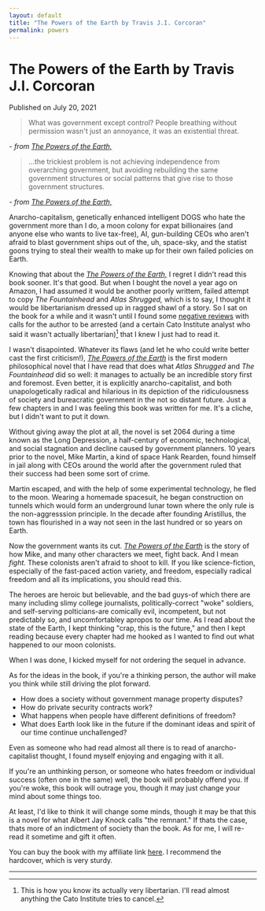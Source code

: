 ```yaml
---
layout: default
title: "The Powers of the Earth by Travis J.I. Corcoran"
permalink: powers
---
```


# The Powers of the Earth by Travis J.I. Corcoran

<div class="posts-item-byline">Published on <time datetime="2021-07-20" itemprop="datePublished">July 20, 2021</time></div>

> What was government except control? People breathing without permission wasn't just an annoyance, it was an existential threat.

<cite>- from *[The Powers of the Earth,](https://www.amazon.com/Powers-Earth-Aristillus-Book-ebook/dp/B005JPPMS6)*</cite>

>...the trickiest problem is not achieving independence from overarching government, but avoiding rebuilding the same government structures or social patterns that give rise to those government structures.

<cite>- from *[The Powers of the Earth,](https://www.amazon.com/Powers-Earth-Aristillus-Book-ebook/dp/B005JPPMS6)*</cite>

Anarcho-capitalism, genetically enhanced intelligent DOGS who hate the government more than I do, a moon colony for expat billionaires (and anyone else who wants to live tax-free), AI, gun-building CEOs who aren't afraid to blast government ships out of the, uh, space-sky, and the statist goons trying to steal their wealth to make up for their own failed policies on Earth.

Knowing that about the *[The Powers of the Earth,](https://www.amazon.com/Powers-Earth-Aristillus-Book-ebook/dp/B005JPPMS6)* I regret I didn't read this book sooner. It's that good. But when I bought the novel a year ago on Amazon, I had assumed it would be another poorly writtem, failed attempt to copy *The Fountainhead* and *Atlas Shrugged,* which is to say, 
I thought it would be libertarianism dressed up in ragged shawl of a story. So I sat on the book for a while and it wasn't until I found some [negative reviews](http://morlockpublishing.com/travis-j-i-corcoran/) with calls for the author to be arrested (and 
a certain Cato Institute analyst who said it wasn't actually libertarian)[^1] that I knew I just had to read it.

I wasn't disapointed. Whatever its flaws (and let he who could write better cast the first criticism!), *[The Powers of the Earth](https://www.amazon.com/Powers-Earth-Aristillus-Book-ebook/dp/B005JPPMS6)*
is the first modern philosophical novel that I have read that does what *Atlas Shrugged* and *The Fountainhead* did so well: it manages to actually be an incredible story first and foremost. Even better, it is explicitly anarcho-capitalist, and both unapologetically radical and
hilarious in its depiction of the ridiculousness of society and bureacratic government in the not so distant future. Just a few chapters in and I was feeling this book was written for me. It's a cliche, but I didn't want to put it down. 

Without giving away the plot at all, the novel is set 2064 during a time known as the Long Depression, a half-century of economic, technological, and social stagnation and decline caused by government planners. 10 years prior to the novel, Mike Martin, a kind of space Hank Rearden, found himself in jail along with CEOs around the world after the government ruled that their success had been some sort of crime.

Martin escaped, and with the help of some experimental technology, he fled to the moon. Wearing a homemade spacesuit, he began construction on tunnels which would form an underground lunar town where the only rule is the non-aggresssion principle. In the decade after founding Aristillus, the town has flourished in a way not seen in the last hundred or so years on Earth.

Now the government wants its cut. *[The Powers of the Earth](https://www.amazon.com/Powers-Earth-Aristillus-Book-ebook/dp/B005JPPMS6)* is the story of how Mike, and many other characters we meet, fight back. And I mean *fight.* These colonists aren't afraid to shoot to kill. If you like science-fiction, especially of the fast-paced action variety, and freedom, especially radical freedom and all its implications, you should read this.

The heroes are heroic but believable, and the bad guys-of which there are many including slimy college journalists, politically-correct "woke" soldiers, and self-serving polticians-are comically evil, incompetent, but not predictably so, and uncomfortabley apropos to our time. As I read about the state of the Earth, I kept thinking "crap, this is the future," and then I kept reading because every chapter had me hooked as I wanted to find out what happened to our moon colonists. 

When I was done, I kicked myself for not ordering the sequel in advance.

As for the ideas in the book, if you're a thinking person, the author will make you think while still driving the plot forward. 

- How does a society without government manage property disputes? 
- How do private security contracts work?
-  What happens when people have different definitions of freedom? 
-  What does Earth look like in the future if the dominant ideas and spirit of our time continue unchallenged? 

Even as someone who had read almost all there is to read of anarcho-capitalist thought, I
found myself enjoying and engaging with it all.

If you're an unthinking person, or someone who hates freedom or individual success (often one in the same) well, the book will probably offend you. If you're woke, this book will outrage you,
though it may just change your mind about some things too. 

At least, I'd like to think it will change some minds, though it may be that this is a novel for what Albert Jay Knock calls "the remnant." If thats the case, thats more of an indictment of society than the book. As for me, I will
re-read it sometime and gift it often.

You can buy the book with my affiliate link [here](https://www.amazon.com/Powers-Earth-Aristillus-Book-ebook/dp/B005JPPMS6). I recommend the hardcover, which is very sturdy.

---

[^1]: This is how you know its actually very libertarian. I'll read almost anything the Cato Institute tries to cancel.



